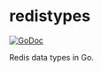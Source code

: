 # redistypes

[![GoDoc](https://godoc.org/github.com/MasterOfBinary/redistypes?status.svg)](https://godoc.org/github.com/MasterOfBinary/redistypes)

Redis data types in Go.
